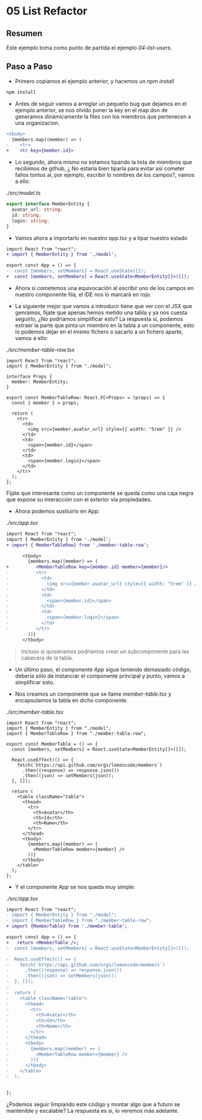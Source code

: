 # 05 List Refactor

## Resumen

Este ejemplo toma como punto de partida el ejemplo _04-list-users_.

## Paso a Paso

- Primero copiamos el ejemplo anterior, y hacemos un _npm install_

```bash
npm install
```

- Antes de seguir vamos a arreglar un pequeño bug que dejamos en el ejemplo
  anterior, se nos olvido poner la key en el map don de generamos dinámicamente
  la files con los miembros que pertenecen a una organizacion.

```diff
<tbody>
  {members.map((member) => (
-    <tr>
+    <tr key={member.id}>
```

- Lo segundo, ahora mismo no estamos tipando la lista de miembros que recibimos de
  github, ¿ No estaría bien tiparla para evitar así cometer fallos tontos al, por ejemplo,
  escribir lo nombres de los campos?, vamos a ello:

_./src/model.ts_

```typescript
export interface MemberEntity {
  avatar_url: string;
  id: string;
  login: string;
}
```

- Vamos ahora a importarlo en nuestro _app.tsx_ y a tipar nuestro estado

```diff
import React from "react";
+ import { MemberEntity } from './model';

export const App = () => {
-  const [members, setMembers] = React.useState([]);
+  const [members, setMembers] = React.useState<MemberEntity[]>([]);
```

- Ahora si cometemos una equivocación al escribir uno de los campos en nuestro
  componente fila, el IDE nos lo marcará en rojo.

- La siguiente mejor que vamos a introducir tiene que ver con el JSX que genramos,
  fijate que apenas hemos metido una tabla y ya nos cuesta seguirlo, ¿No podríamos
  simplificar esto? La respuesta si, podemos extraer la parte que pinta un miembro
  en la tabla a un componente, esto lo podemos dejar en el mismo fichero o sacarlo
  a un fichero aparte, vamos a ello:

_./src/member-table-row.tsx_

```tsx
import React from "react";
import { MemberEntity } from "./model";

interface Props {
  member: MemberEntity;
}

export const MemberTableRow: React.FC<Props> = (props) => {
  const { member } = props;

  return (
    <tr>
      <td>
        <img src={member.avatar_url} style={{ width: "5rem" }} />
      </td>
      <td>
        <span>{member.id}</span>
      </td>
      <td>
        <span>{member.login}</span>
      </td>
    </tr>
  );
};
```

Fijate que interesante como un componente se queda como una caja negra que expone su interacción con
el exterior vía propiedades.

- Ahora podemos sustiuirlo en App:

_./src/app.tsx_

```diff
import React from "react";
import { MemberEntity } from './model';
+ import { MemberTableRow} from './member-table-row';
```

```diff
      <tbody>
        {members.map((member) => (
+          <MemberTableRow key={member.id} member={member}/>
-          <tr>
-            <td>
-              <img src={member.avatar_url} style={{ width: "5rem" }} />
-            </td>
-            <td>
-              <span>{member.id}</span>
-            </td>
-            <td>
-              <span>{member.login}</span>
-            </td>
-          </tr>
        ))}
      </tbody>
```

> Incluso si quisieramos podríamos crear un subcomponente para las cabecera de la tabla.

- Un último paso, el componente _App_ sigue teniendo demasiado código, debería sólo de instanciar
  el componente principal y punto, vamos a simplificar esto.

- Nos creamos un componente que se llame _member-table.tsx_ y encapsulamos la tabla en dicho componente.

_./src/member-table.tsx_

```tsx
import React from "react";
import { MemberEntity } from "./model";
import { MemberTableRow } from "./member-table-row";

export const MemberTable = () => {
  const [members, setMembers] = React.useState<MemberEntity[]>([]);

  React.useEffect(() => {
    fetch(`https://api.github.com/orgs/lemoncode/members`)
      .then((response) => response.json())
      .then((json) => setMembers(json));
  }, []);

  return (
    <table className="table">
      <thead>
        <tr>
          <th>Avatar</th>
          <th>Id</th>
          <th>Name</th>
        </tr>
      </thead>
      <tbody>
        {members.map((member) => (
          <MemberTableRow member={member} />
        ))}
      </tbody>
    </table>
  );
};
```

- Y el componente _App_ se nos queda muy simple:

_./src/app.tsx_

```diff
import React from "react";
- import { MemberEntity } from "./model";
- import { MemberTableRow } from "./member-table-row";
+ import {MemberTable} from './member-table';
```

```diff
export const App = () => {
+   return <MemberTable />;
-  const [members, setMembers] = React.useState<MemberEntity[]>([]);

-  React.useEffect(() => {
-    fetch(`https://api.github.com/orgs/lemoncode/members`)
-      .then((response) => response.json())
-      .then((json) => setMembers(json));
-  }, []);
-
-  return (
-    <table className="table">
-      <thead>
-        <tr>
-          <th>Avatar</th>
-          <th>Id</th>
-          <th>Name</th>
-        </tr>
-      </thead>
-      <tbody>
-        {members.map((member) => (
-          <MemberTableRow member={member} />
-        ))}
-      </tbody>
-    </table>
-  );


};
```

¿Podemos seguir limpiando este código y montar algo que a futuro se mantenible y escalable? La respuesta es si, lo veremos
más adelante.
